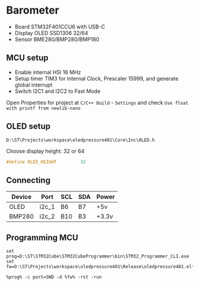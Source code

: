 # Barometer

* Board STM32F401CCU6 with USB-C
* Display OLED SSD1306 32/64
* Sensor BME280/BMP280/BMP180

## MCU setup

* Enable internal HSI 16 MHz
* Setup timer TIM3 for Internal Clock, Prescaler 15999, and generate global interrupt
* Switch I2C1 and I2C2 to Fast Mode

Open Properties for project at `C/C++ Build` - `Settings` and check `Use float with printf from newlib-nano`

## OLED setup

`D:\ST\Projects\workspace\oledpressure401\Core\Inc\OLED.h`

Choose display height: 32 or 64

```c++
#define OLED_HEIGHT         32
```

## Connecting

| Device | Port  | SCL | SDA | Power |
|--------|-------|-----|-----|-------|
| OLED   | i2c_1 | B6  | B7  | +5v   |
| BMP280 | i2c_2 | B10 | B3  | +3.3v |

## Programming MCU

```
set prog=D:\ST\STM32Cube\STM32CubeProgrammer\bin\STM32_Programmer_CLI.exe
set fw=D:\ST\Projects\workspace\oledpressure401\Release\oledpressure401.elf

%prog% -c port=SWD -d %fw% -rst -run
```
